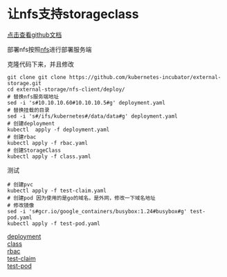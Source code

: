 # 让nfs支持storageclass

[点击查看github文档](https://github.com/kubernetes-incubator/external-storage/tree/master/nfs-client)

部署nfs按照[nfs](/practice/storage/nfs/nfs.md)进行部署服务端

克隆代码下来，并且修改  

```shell
git clone git clone https://github.com/kubernetes-incubator/external-storage.git
cd external-storage/nfs-client/deploy/
# 替换nfs服务端地址
sed -i 's#10.10.10.60#10.10.10.5#g' deployment.yaml
# 替换挂载的目录
sed -i 's#/ifs/kubernetes#/data/data#g' deployment.yaml
# 创建deployment
kubectl  apply -f deployment.yaml
# 创建rbac
kubectl apply -f rbac.yaml
# 创建StorageClass
kubectl apply -f class.yaml
```
测试
```shell
# 创建pvc
kubectl apply -f test-claim.yaml
# 创建pod 因为使用的是go的域名，是外网，修改一下域名地址
# 修改镜像
sed -i 's#gcr.io/google_containers/busybox:1.24#busybox#g' test-pod.yaml
kubectl apply -f test-pod.yaml
```

[deployment](/manifests/example/nfs-storageclass/client/deployment.yaml)  
[class](/manifests/example/nfs-storageclass/client/class.yaml)  
[rbac](/manifests/example/nfs-storageclass/client/rabc.yaml)  
[test-claim](/manifests/example/nfs-storageclass/client/test-claim.yaml)  
[test-pod](/manifests/example/nfs-storageclass/client/test-pod.yaml)  
